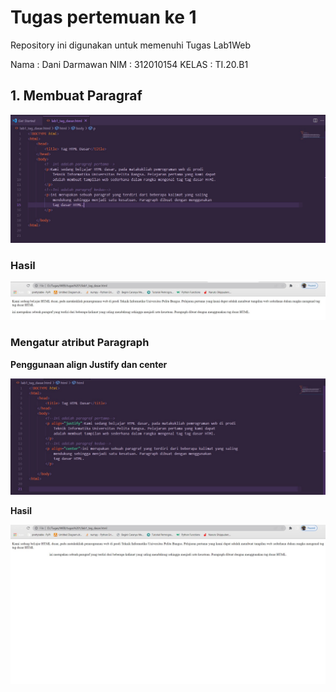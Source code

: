 # Tugas pertemuan ke 1
Repository ini digunakan untuk memenuhi Tugas Lab1Web

Nama    : Dani Darmawan
NIM     : 312010154
KELAS   : TI.20.B1 
## 1. Membuat Paragraf
![hasil1.1](gambar_latihan/1.1.jpg)
### Hasil
![Hasil1](gambar_latihan/1.jpg)

### Mengatur atribut Paragraph
**Penggunaan align Justify dan center**

![hasil1.2](gambar_latihan/1.1.2.jpg)

**Hasil**

![hasil1.2](gambar_latihan/1.1.1.jpg)





